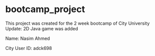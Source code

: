 # bootcamp_project
This project was created for the 2 week bootcamp of City University
Update: 2D Java game was added


Name: Nasim Ahmed

City User ID: adck698
